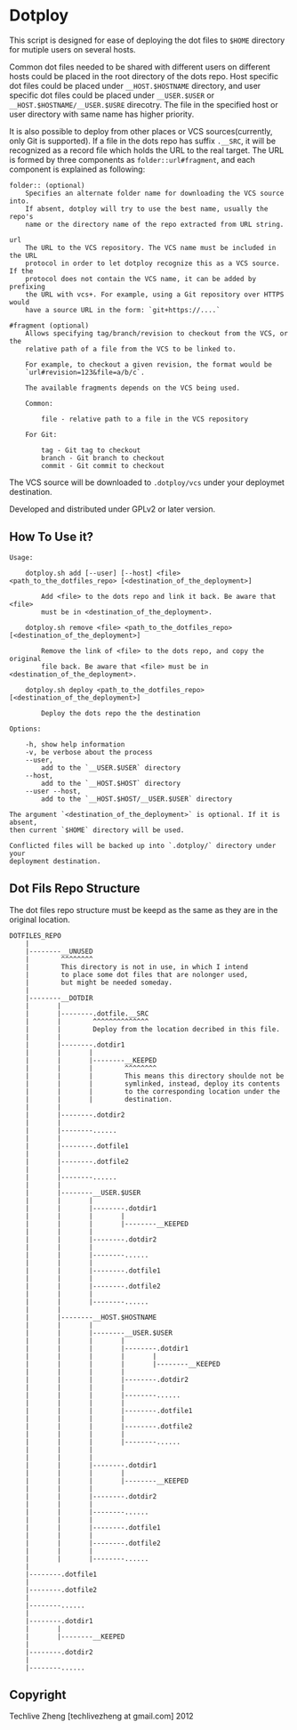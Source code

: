 Dotploy
=======

This script is designed for ease of deploying the dot files to `$HOME` directory
for mutiple users on several hosts.

Common dot files needed to be shared with different users on different hosts
could be placed in the root directory of the dots repo. Host specific dot files
could be placed under `__HOST.$HOSTNAME` directory, and user specific dot files
could be placed under `__USER.$USER` or `__HOST.$HOSTNAME/__USER.$USRE`
direcotry. The file in the specified host or user directory with same name has
higher priority.

It is also possible to deploy from other places or VCS sources(currently, only
Git is supported). If a file in the dots repo has suffix `.__SRC`, it will be
recognized as a record file which holds the URL to the real target. The URL is
formed by three components as `folder::url#fragment`, and each component is
explained as following:

    folder:: (optional)
        Specifies an alternate folder name for downloading the VCS source into.
        If absent, dotploy will try to use the best name, usually the repo's
        name or the directory name of the repo extracted from URL string.

    url
        The URL to the VCS repository. The VCS name must be included in the URL
        protocol in order to let dotploy recognize this as a VCS source. If the
        protocol does not contain the VCS name, it can be added by prefixing
        the URL with vcs+. For example, using a Git repository over HTTPS would
        have a source URL in the form: `git+https://....`

    #fragment (optional)
        Allows specifying tag/branch/revision to checkout from the VCS, or the
        relative path of a file from the VCS to be linked to.

        For example, to checkout a given revision, the format would be
        `url#revision=123&file=a/b/c`.

        The available fragments depends on the VCS being used.

        Common:

            file - relative path to a file in the VCS repository

        For Git:

            tag - Git tag to checkout
            branch - Git branch to checkout
            commit - Git commit to checkout

The VCS source will be downloaded to `.dotploy/vcs` under your deploymet
destination.

Developed and distributed under GPLv2 or later version.

How To Use it?
--------------

    Usage:

        dotploy.sh add [--user] [--host] <file> <path_to_the_dotfiles_repo> [<destination_of_the_deployment>]

            Add <file> to the dots repo and link it back. Be aware that <file>
            must be in <destination_of_the_deployment>.

        dotploy.sh remove <file> <path_to_the_dotfiles_repo> [<destination_of_the_deployment>]

            Remove the link of <file> to the dots repo, and copy the original
            file back. Be aware that <file> must be in <destination_of_the_deployment>.

        dotploy.sh deploy <path_to_the_dotfiles_repo> [<destination_of_the_deployment>]

            Deploy the dots repo the the destination

    Options:

        -h, show help information
        -v, be verbose about the process
        --user,
            add to the `__USER.$USER` directory
        --host,
            add to the `__HOST.$HOST` directory
        --user --host,
            add to the `__HOST.$HOST/__USER.$USER` directory

    The argument `<destination_of_the_deployment>` is optional. If it is absent,
    then current `$HOME` directory will be used.

    Conflicted files will be backed up into `.dotploy/` directory under your
    deployment destination.

Dot Fils Repo Structure
----------------------

The dot files repo structure must be keepd as the same as they are in the
original location.

    DOTFILES_REPO
        |
        |--------__UNUSED
        |        ^^^^^^^^
        |        This directory is not in use, in which I intend
        |        to place some dot files that are nolonger used,
        |        but might be needed someday.
        |
        |--------__DOTDIR
        |       |
        |       |--------.dotfile.__SRC
        |       |        ^^^^^^^^^^^^^^
        |       |        Deploy from the location decribed in this file.
        |       |
        |       |--------.dotdir1
        |       |       |
        |       |       |--------__KEEPED
        |       |       |        ^^^^^^^^
        |       |       |        This means this directory shoulde not be
        |       |       |        symlinked, instead, deploy its contents
        |       |       |        to the corresponding location under the
        |       |       |        destination.
        |       |
        |       |--------.dotdir2
        |       |
        |       |--------......
        |       |
        |       |--------.dotfile1
        |       |
        |       |--------.dotfile2
        |       |
        |       |--------......
        |       |
        |       |--------__USER.$USER
        |       |       |
        |       |       |--------.dotdir1
        |       |       |       |
        |       |       |       |--------__KEEPED
        |       |       |
        |       |       |--------.dotdir2
        |       |       |
        |       |       |--------......
        |       |       |
        |       |       |--------.dotfile1
        |       |       |
        |       |       |--------.dotfile2
        |       |       |
        |       |       |--------......
        |       |
        |       |--------__HOST.$HOSTNAME
        |       |       |
        |       |       |--------__USER.$USER
        |       |       |       |
        |       |       |       |--------.dotdir1
        |       |       |       |       |
        |       |       |       |       |--------__KEEPED
        |       |       |       |
        |       |       |       |--------.dotdir2
        |       |       |       |
        |       |       |       |--------......
        |       |       |       |
        |       |       |       |--------.dotfile1
        |       |       |       |
        |       |       |       |--------.dotfile2
        |       |       |       |
        |       |       |       |--------......
        |       |       |
        |       |       |
        |       |       |--------.dotdir1
        |       |       |       |
        |       |       |       |--------__KEEPED
        |       |       |
        |       |       |--------.dotdir2
        |       |       |
        |       |       |--------......
        |       |       |
        |       |       |--------.dotfile1
        |       |       |
        |       |       |--------.dotfile2
        |       |       |
        |       |       |--------......
        |
        |--------.dotfile1
        |
        |--------.dotfile2
        |
        |--------......
        |
        |--------.dotdir1
        |       |
        |       |--------__KEEPED
        |
        |--------.dotdir2
        |
        |--------......

Copyright
---------

Techlive Zheng [techlivezheng at gmail.com] 2012

